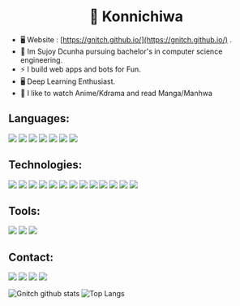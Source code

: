 <h1 align="center">👋 Konnichiwa </h1>

- 🖥️ Website : [https://gnitch.github.io/](https://gnitch.github.io/) .
- 🌸 Im Sujoy Dcunha pursuing bachelor's in computer science engineering.
- ⚡ I build web apps and bots for Fun.
- 🖥️ Deep Learning Enthusiast.
- 🌸 I like to watch Anime/Kdrama and read Manga/Manhwa

## Languages:
![](https://img.shields.io/badge/python%20-%2314354C.svg?&style=flat&logo=python&logoColor=white)
![](https://img.shields.io/badge/java-%23ED8B00.svg?&style=flat&logo=java&logoColor=white)
![](https://img.shields.io/badge/c%20-%2300599C.svg?&style=flat&logo=c&logoColor=white)
![](https://img.shields.io/badge/php-%23777BB4.svg?&style=flat&logo=php&logoColor=white)
![](https://img.shields.io/badge/html5%20-%23E34F26.svg?&style=flat&logo=html5&logoColor=white)
![](https://img.shields.io/badge/css3%20-%231572B6.svg?&style=flat&logo=css3&logoColor=white)
![](https://img.shields.io/badge/javascript%20-%23323330.svg?&style=for-the-badge&logo=javascript&logoColor=%23F7DF1E)

## Technologies:
![](https://img.shields.io/badge/react%20-%2320232a.svg?&style=flat&logo=react&logoColor=%2361DAFB)
![](https://img.shields.io/badge/bootstrap%20-%23563D7C.svg?&style=flat&logo=bootstrap&logoColor=white)
![](https://img.shields.io/badge/django%20-%23092E20.svg?&style=flat&logo=django&logoColor=white)
![](https://img.shields.io/badge/SASS%20-hotpink.svg?&style=flat&logo=SASS&logoColor=white)
![](https://img.shields.io/badge/heroku%20-%23430098.svg?&style=flat&logo=heroku&logoColor=white)
![](https://img.shields.io/badge/Repl.it%20-%230D101E.svg?&style=flat&logo=Repl.it&logoColor=white)
![](https://img.shields.io/badge/mysql-%2300f.svg?&style=flat&logo=mysql&logoColor=white)
![](https://img.shields.io/badge/postgres-%23316192.svg?&style=flat&logo=postgresql&logoColor=white)
![](https://img.shields.io/badge/sqlite-%2307405e.svg?&style=flat&logo=sqlite&logoColor=white)
![](https://img.shields.io/badge/oracle%20-%23F00000.svg?&style=flat&logo=oracle&logoColor=white)
![](https://img.shields.io/badge/TensorFlow%20-%23FF6F00.svg?&style=flat&logo=TensorFlow&logoColor=white)
![](https://img.shields.io/badge/pandas%20-%23150458.svg?&style=flat&logo=pandas&logoColor=white)
![](https://img.shields.io/badge/numpy%20-%23013243.svg?&style=flat&logo=numpy&logoColor=white)

## Tools:
![](https://img.shields.io/badge/git%20-%23F05033.svg?&style=flat&logo=git&logoColor=white)
![](https://img.shields.io/badge/Ubuntu-E95420?style=flat&logo=ubuntu&logoColor=white)
![](https://img.shields.io/badge/Jupyter%20-%23F37626.svg?&style=flat&logo=Jupyter&logoColor=white)

## Contact:
[![](https://img.shields.io/badge/linkedin%20-%230077B5.svg?&style=flat&logo=linkedin&logoColor=white)](https://www.linkedin.com/in/sujoy-dcunha/)
[![](https://img.shields.io/badge/Gmail-D14836?style=flat&logo=gmail&logoColor=white)](https://mail.google.com/mail/u/0/?view=cm&fs=1&tf=1&to=sujoydcunha@gmail.com)
[![](https://img.shields.io/badge/-Hackerrank-2EC866?style=flat&logo=HackerRank&logoColor=white)](https://www.hackerrank.com/sujoydcunha)
[![](https://img.shields.io/badge/Kaggle-141321?style=flat&logoColor=blue)](https://www.kaggle.com/gnitch)


![Gnitch github stats](https://github-readme-stats.vercel.app/api?username=Gnitch&count_private=true&include_all_commits=true&show_icons=true&theme=radical)
![Top Langs](https://github-readme-stats.vercel.app/api/top-langs/?username=Gnitch&theme=tokyonight&langs_count=10&layout=compact)

